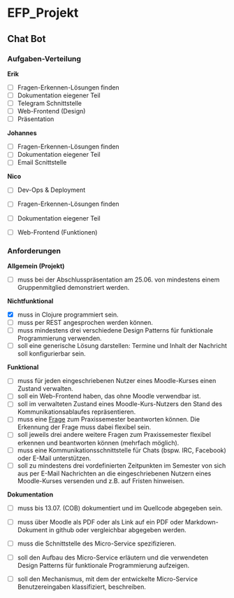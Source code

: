 # EFP_Projekt

## Chat Bot

### Aufgaben-Verteilung

__Erik__
- [ ] Fragen-Erkennen-Lösungen finden
- [ ] Dokumentation eiegener Teil
- [ ] Telegram Schnittstelle
- [ ] Web-Frontend (Design)
- [ ] Präsentation

__Johannes__
- [ ] Fragen-Erkennen-Lösungen finden
- [ ] Dokumentation eiegener Teil
- [ ] Email Scnittstelle

__Nico__
- [ ] Dev-Ops & Deployment
- [ ] Fragen-Erkennen-Lösungen finden
- [ ] Dokumentation eiegener Teil
- [ ] Web-Frontend (Funktionen)


### Anforderungen

__Allgemein (Projekt)__
- [ ] muss bei der Abschlusspräsentation am 25.06. von mindestens einem Gruppenmitglied demonstriert werden.

__Nichtfunktional__
- [x] muss in Clojure programmiert sein.
- [ ] muss per REST angesprochen werden können.
- [ ] muss mindestens drei verschiedene Design Patterns für funktionale Programmierung verwenden.
- [ ] soll eine generische Lösung darstellen: Termine und Inhalt der Nachricht soll konfigurierbar sein.

__Funktional__
- [ ] muss für jeden eingeschriebenen Nutzer eines Moodle-Kurses einen Zustand verwalten.
- [ ] soll ein Web-Frontend haben, das ohne Moodle verwendbar ist.
- [ ] soll im verwalteten Zustand eines Moodle-Kurs-Nutzers den Stand des Kommunikationsablaufes repräsentieren.
- [ ] muss eine [Frage](https://jonathan.sv.hs-mannheim.de/mediawiki/index.php/Praxissemester_FAQ) zum Praxissemester beantworten können. Die Erkennung der Frage muss dabei flexibel sein.
- [ ] soll jeweils drei andere weitere Fragen zum Praxissemester flexibel erkennen und beantworten können (mehrfach möglich).
- [ ] muss eine Kommunikationsschnittstelle für Chats (bspw. IRC, Facebook) oder E-Mail unterstützen.
- [ ] soll zu mindestens drei vordefinierten Zeitpunkten im Semester von sich aus per E-Mail Nachrichten an die eingeschriebenen Nutzern eines Moodle-Kurses versenden und z.B. auf Fristen hinweisen.

__Dokumentation__
- [ ] muss bis 13.07. (COB) dokumentiert und im Quellcode abgegeben sein.

- [ ] muss über Moodle als PDF oder als Link auf ein PDF oder Markdown-Dokument in github oder vergleichbar abgegeben werden.
- [ ] muss die Schnittstelle des Micro-Service spezifizieren.
- [ ] soll den Aufbau des Micro-Service erläutern und die verwendeten Design Patterns für funktionale Programmierung aufzeigen.
- [ ] soll den Mechanismus, mit dem der entwickelte Micro-Service Benutzereingaben klassifiziert, beschreiben.
